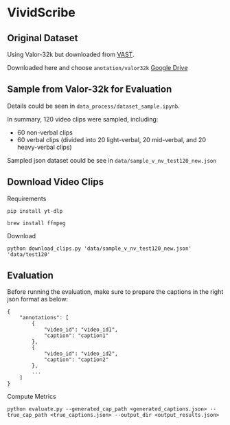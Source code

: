 # VividScribe


## Original Dataset

Using Valor-32k but downloaded from [VAST](https://github.com/TXH-mercury/VAST?tab=readme-ov-file).

Downloaded here and choose `anotation/valor32k`
[Google Drive](https://drive.google.com/file/d/1bOLUbbnPTgUp_Nc0PgORKC-174CwgwPm/view)


## Sample from Valor-32k for Evaluation

Details could be seen in `data_process/dataset_sample.ipynb`.

In summary, 120 video clips were sampled, including:

- 60 non-verbal clips
- 60 verbal clips (divided into 20 light-verbal, 20 mid-verbal, and 20 heavy-verbal clips)

Sampled json dataset could be see in `data/sample_v_nv_test120_new.json`

## Download Video Clips

Requirements

```
pip install yt-dlp

brew install ffmpeg 
```

Download

```
python download_clips.py 'data/sample_v_nv_test120_new.json' 'data/test120'
```

## Evaluation
Before running the evaluation, make sure to prepare the captions in the right json format as below:
```
{
    "annotations": [
        {
            "video_id": "video_id1",
            "caption": "caption1"
        },
        {
            "video_id": "video_id2",
            "caption": "caption2"
        },
        ...
    ]
}
```
Compute Metrics
```
python evaluate.py --generated_cap_path <generated_captions.json> --true_cap_path <true_captions.json> --output_dir <output_results.json>
```
